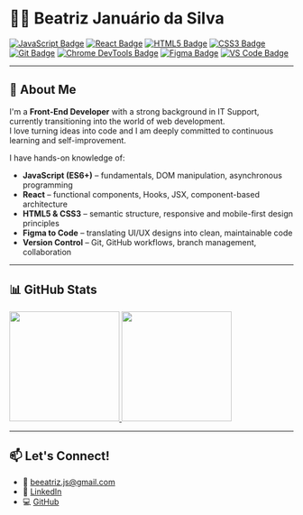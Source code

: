 # 👩‍💻 Beatriz Januário da Silva

[![JavaScript Badge](https://img.shields.io/badge/JavaScript-F7DF1E?style=for-the-badge&logo=javascript&logoColor=black)](#)
[![React Badge](https://img.shields.io/badge/React-20232A?style=for-the-badge&logo=react&logoColor=61DAFB)](#)
[![HTML5 Badge](https://img.shields.io/badge/HTML5-E34F26?style=for-the-badge&logo=html5&logoColor=white)](#)
[![CSS3 Badge](https://img.shields.io/badge/CSS3-1572B6?style=for-the-badge&logo=css3&logoColor=white)](#)
[![Git Badge](https://img.shields.io/badge/Git-F05032?style=for-the-badge&logo=git&logoColor=white)](#)
[![Chrome DevTools Badge](https://img.shields.io/badge/Chrome--DevTools-4285F4?style=for-the-badge&logo=google-chrome&logoColor=white)](#)
[![Figma Badge](https://img.shields.io/badge/Figma-F24E1E?style=for-the-badge&logo=figma&logoColor=white)](#)
[![VS Code Badge](https://img.shields.io/badge/VSCode-007ACC?style=for-the-badge&logo=visual-studio-code&logoColor=white)](#)

---

## 🚀 About Me

I'm a **Front-End Developer** with a strong background in IT Support, currently transitioning into the world of web development.  
I love turning ideas into code and I am deeply committed to continuous learning and self-improvement.

I have hands-on knowledge of:

- **JavaScript (ES6+)** – fundamentals, DOM manipulation, asynchronous programming  
- **React** – functional components, Hooks, JSX, component-based architecture  
- **HTML5 & CSS3** – semantic structure, responsive and mobile-first design principles  
- **Figma to Code** – translating UI/UX designs into clean, maintainable code  
- **Version Control** – Git, GitHub workflows, branch management, collaboration

---

## 📊 GitHub Stats

<div align="left">
  <a href="https://github.com/beatrizj">
    <img height="195px" src="https://github-readme-stats.vercel.app/api/top-langs/?username=beatrizj&layout=compact&theme=dracula" />
  </a>
  <a href="https://github.com/beatrizj">
    <img height="195px" src="https://github-readme-streak-stats.herokuapp.com/?user=beatrizj&theme=dracula" />
  </a>
</div>

---

## 📫 Let's Connect!

- 📧 beeatriz.js@gmail.com
- 💼 [LinkedIn](https://www.linkedin.com/in/beatrizjanuario/)
- 💻 [GitHub](https://github.com/beatrizj)
